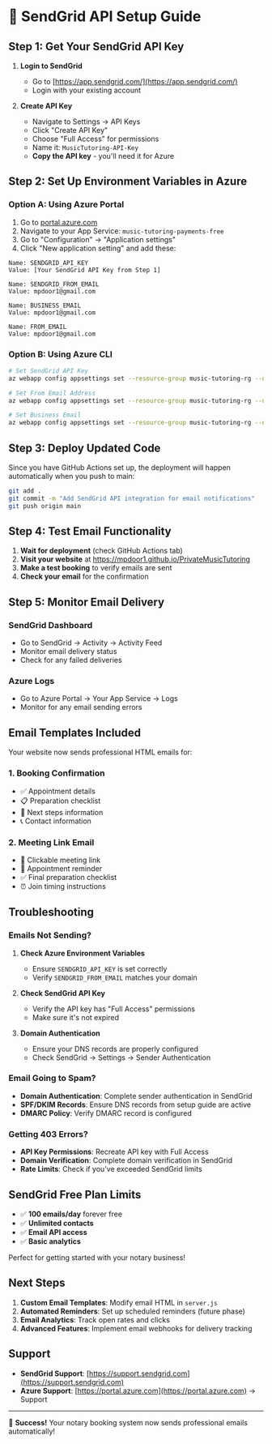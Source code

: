 # 📧 SendGrid API Setup Guide

## Step 1: Get Your SendGrid API Key

1. **Login to SendGrid**
   - Go to [https://app.sendgrid.com/](https://app.sendgrid.com/)
   - Login with your existing account

2. **Create API Key**
   - Navigate to Settings → API Keys
   - Click "Create API Key"
   - Choose "Full Access" for permissions
   - Name it: `MusicTutoring-API-Key`
   - **Copy the API key** - you'll need it for Azure

## Step 2: Set Up Environment Variables in Azure

### Option A: Using Azure Portal
1. Go to [portal.azure.com](https://portal.azure.com)
2. Navigate to your App Service: `music-tutoring-payments-free`
3. Go to "Configuration" → "Application settings"
4. Click "New application setting" and add these:

```
Name: SENDGRID_API_KEY
Value: [Your SendGrid API Key from Step 1]

Name: SENDGRID_FROM_EMAIL
Value: mpdoor1@gmail.com

Name: BUSINESS_EMAIL
Value: mpdoor1@gmail.com

Name: FROM_EMAIL
Value: mpdoor1@gmail.com
```

### Option B: Using Azure CLI
```bash
# Set SendGrid API Key
az webapp config appsettings set --resource-group music-tutoring-rg --name music-tutoring-payments-free --settings SENDGRID_API_KEY="your_api_key_here"

# Set From Email Address
az webapp config appsettings set --resource-group music-tutoring-rg --name music-tutoring-payments-free --settings SENDGRID_FROM_EMAIL="mpdoor1@gmail.com"

# Set Business Email
az webapp config appsettings set --resource-group music-tutoring-rg --name music-tutoring-payments-free --settings BUSINESS_EMAIL="mpdoor1@gmail.com"
```

## Step 3: Deploy Updated Code

Since you have GitHub Actions set up, the deployment will happen automatically when you push to main:

```bash
git add .
git commit -m "Add SendGrid API integration for email notifications"
git push origin main
```

## Step 4: Test Email Functionality

1. **Wait for deployment** (check GitHub Actions tab)
2. **Visit your website** at https://mpdoor1.github.io/PrivateMusicTutoring
3. **Make a test booking** to verify emails are sent
4. **Check your email** for the confirmation

## Step 5: Monitor Email Delivery

### SendGrid Dashboard
- Go to SendGrid → Activity → Activity Feed
- Monitor email delivery status
- Check for any failed deliveries

### Azure Logs
- Go to Azure Portal → Your App Service → Logs
- Monitor for any email sending errors

## Email Templates Included

Your website now sends professional HTML emails for:

### 1. Booking Confirmation
- ✅ Appointment details
- 📋 Preparation checklist
- 📱 Next steps information
- 📞 Contact information

### 2. Meeting Link Email
- 🔗 Clickable meeting link
- 📅 Appointment reminder
- ✅ Final preparation checklist
- ⏰ Join timing instructions

## Troubleshooting

### Emails Not Sending?
1. **Check Azure Environment Variables**
   - Ensure `SENDGRID_API_KEY` is set correctly
   - Verify `SENDGRID_FROM_EMAIL` matches your domain

2. **Check SendGrid API Key**
   - Verify the API key has "Full Access" permissions
   - Make sure it's not expired

3. **Domain Authentication**
   - Ensure your DNS records are properly configured
   - Check SendGrid → Settings → Sender Authentication

### Email Going to Spam?
- **Domain Authentication**: Complete sender authentication in SendGrid
- **SPF/DKIM Records**: Ensure DNS records from setup guide are active
- **DMARC Policy**: Verify DMARC record is configured

### Getting 403 Errors?
- **API Key Permissions**: Recreate API key with Full Access
- **Domain Verification**: Complete domain verification in SendGrid
- **Rate Limits**: Check if you've exceeded SendGrid limits

## SendGrid Free Plan Limits

- ✅ **100 emails/day** forever free
- ✅ **Unlimited contacts**
- ✅ **Email API access**
- ✅ **Basic analytics**

Perfect for getting started with your notary business!

## Next Steps

1. **Custom Email Templates**: Modify email HTML in `server.js`
2. **Automated Reminders**: Set up scheduled reminders (future phase)
3. **Email Analytics**: Track open rates and clicks
4. **Advanced Features**: Implement email webhooks for delivery tracking

## Support

- **SendGrid Support**: [https://support.sendgrid.com](https://support.sendgrid.com)
- **Azure Support**: [https://portal.azure.com](https://portal.azure.com) → Support

---

🎉 **Success!** Your notary booking system now sends professional emails automatically! 